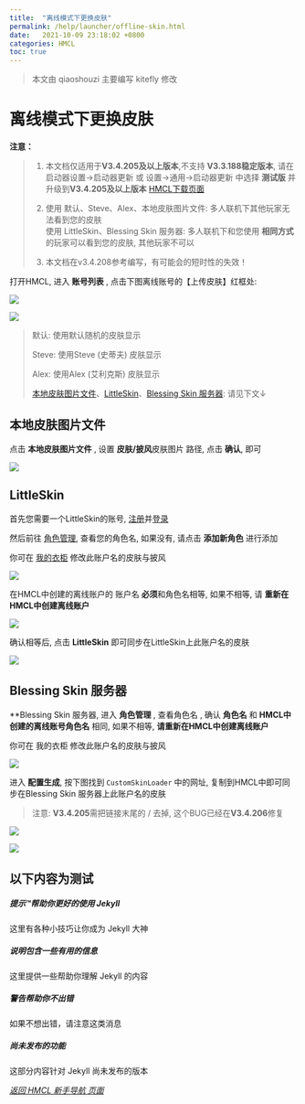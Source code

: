 ```yaml
---
title:  "离线模式下更换皮肤"
permalink: /help/launcher/offline-skin.html
date:   2021-10-09 23:18:02 +0800
categories: HMCL
toc: true
---
```


> 本文由 qiaoshouzi 主要编写 kitefly 修改

# 离线模式下更换皮肤
**注意：**
> 1. 本文档仅适用于**V3.4.205及以上版本**,不支持 **V3.3.188稳定版本**, 请在 启动器设置→启动器更新 或 设置→通用→启动器更新 中选择 **测试版** 并升级到**V3.4.205及以上版本**  [HMCL下载页面](https://hmcl.huangyuhui.net/download/)
> 2. 使用 默认、Steve、Alex、本地皮肤图片文件: 多人联机下其他玩家无法看到您的皮肤  
> 使用 LittleSkin、Blessing Skin 服务器: 多人联机下和您使用 **相同方式** 的玩家可以看到您的皮肤, 其他玩家不可以
>
> 3. 本文档在v3.4.208参考编写，有可能会的短时性的失效！

打开HMCL, 进入 **账号列表** , 点击下图离线账号的【上传皮肤】红框处:

![](/assets/img/docs/offline-skin/img1_1.png)

![](/assets/img/docs/offline-skin/img1_2.png)

> 默认: 使用默认随机的皮肤显示
>
> Steve: 使用Steve (史蒂夫) 皮肤显示
>
> Alex: 使用Alex (艾利克斯) 皮肤显示
>
> [本地皮肤图片文件](#本地皮肤图片文件)、[LittleSkin](#littleskin)、[Blessing Skin 服务器](#blessing-skin-服务器): 请见下文↓

## 本地皮肤图片文件

点击 **本地皮肤图片文件** , 设置 **皮肤/披风**皮肤图片 路径, 点击 **确认**, 即可

![](/assets/img/docs/offline-skin/img2.png)

## LittleSkin

首先您需要一个LittleSkin的账号, [注册](https://mcskin.littleservice.cn/auth/register)并[登录](https://mcskin.littleservice.cn/auth/login)

然后前往 [角色管理](https://mcskin.littleservice.cn/user/player), 查看您的角色名, 如果没有, 请点击 **添加新角色** 进行添加

你可在 [我的衣柜](https://mcskin.littleservice.cn/user/closet) 修改此账户名的皮肤与披风

![](/assets/img/docs/offline-skin/img3_1.png)

在HMCL中创建的离线账户的 账户名 **必须**和角色名相等, 如果不相等, 请 **重新在HMCL中创建离线账户**

![](/assets/img/docs/offline-skin/img3_2.png)

确认相等后, 点击 **LittleSkin** 即可同步在LittleSkin上此账户名的皮肤

![](/assets/img/docs/offline-skin/img3_3.png)

## Blessing Skin 服务器

**Blessing Skin 服务器, 进入 **角色管理** , 查看角色名 , 确认 **角色名** 和 **HMCL中创建的离线账号角色名** 相同, 如果不相等, **请重新在HMCL中创建离线账户**

你可在 我的衣柜 修改此账户名的皮肤与披风

![](/assets/img/docs/offline-skin/img4_1.png)

进入 **配置生成**, 按下图找到 `CustomSkinLoader` 中的网址, 复制到HMCL中即可同步在Blessing Skin 服务器上此账户名的皮肤

> 注意: **V3.4.205**需把链接末尾的 / 去掉, 这个BUG已经在**V3.4.206**修复

![](/assets/img/docs/offline-skin/img4_2.png)

![](/assets/img/docs/offline-skin/img4_3.png)

## 以下内容为测试

<div class="note">
  <h5>提示™帮助你更好的使用 Jekyll</h5>
  <p>这里有各种小技巧让你成为 Jekyll 大神</p>
</div>

<div class="note info">
  <h5>说明包含一些有用的信息</h5>
  <p>这里提供一些帮助你理解 Jekyll 的内容</p>
</div>

<div class="note warning">
  <h5>警告帮助你不出错</h5>
  <p>如果不想出错，请注意这类消息</p>
</div>

<div class="note unreleased">
  <h5>尚未发布的功能</h5>
  <p>这部分内容针对 Jekyll 尚未发布的版本</p>
</div>


_[返回 HMCL 新手导航 页面](index-help.md)_
